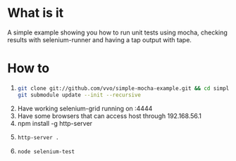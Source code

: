 # What is it

A simple example showing you how to run unit tests using mocha, checking results
with selenium-runner and having a tap output with tape.

# How to

1.
    ```bash
    git clone git://github.com/vvo/simple-mocha-example.git && cd simple-mocha-example
    git submodule update --init --recursive
    ```
2. Have working selenium-grid running on :4444
3. Have some browsers that can access host through 192.168.56.1
4. npm install -g http-server
5.
    ```bash
    http-server .
    ```
6.
    ```bash
    node selenium-test
    ```